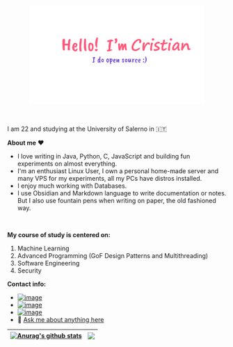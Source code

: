 <p align="center"><a href="https://panuozzo77.github.io"><img width="80%" alt="Hello, I'm Cristian I do open source!" src="./assets/gh-readme-head.png" /></a></p>

<br />

I am 22 and studying at the University of Salerno in :it: 

**About me** ❤️ 

-    I love writing in Java, Python, C, JavaScript and building fun experiments on almost everything.
-    I'm an enthusiast Linux User, I own a personal home-made server and many VPS for my experiments, all my PCs have distros installed.
-    I enjoy much working with Databases.
-    I use Obsidian and Markdown language to write documentation or notes. But I also use fountain pens when writing on paper, the old fashioned way.
  <br />

**My course of study is centered on:**  


1. Machine Learning
2. Advanced Programming (GoF Design Patterns and Multithreading)
3. Software Engineering
4. Security

**Contact info:**
- [![image](https://img.shields.io/badge/Gmail-D14836?style=for-the-badge&logo=gmail&logoColor=white)](mailto:c.porzio02@gmail.com)
- [![image](https://img.shields.io/badge/Telegram-2CA5E0?style=for-the-badge&logo=telegram&logoColor=white)](https://t.me/cristian_porzio)
- [![image](https://img.shields.io/badge/LinkedIn-0077B5?style=for-the-badge&logo=linkedin&logoColor=white)](https://www.linkedin.com/in/cristian-porzio/)
- 💬 [Ask me about anything here](https://github.com/panuozzo77/panuozzo77/issues)

| <a href="https://github.com/panuozzo77/github-readme-stats"><img align="center" src="https://github-readme-stats.vercel.app/api?username=panuozzo77&show_icons=true&include_all_commits=true&theme=buefy&hide_border=true" alt="Anurag's github stats" /></a> | <a href="https://github.com/panuozzo77/github-readme-stats"><img align="center" src="https://github-readme-stats.vercel.app/api/top-langs/?username=panuozzo77&layout=compact&theme=buefy&hide_border=true" /></a> |
| ------------- | ------------- |
